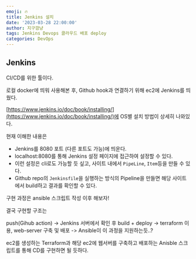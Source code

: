 ```yaml
---
emoji: 🔥
title: Jenkins 설치
date: '2023-03-28 22:00:00'
author: 지구깜냥
tags: Jenkins Devops 클라우드 배포 deploy
categories: DevOps
---
```

## Jenkins
CI/CD를 위한 툴이다.

로컬 docker에 띄워 사용해본 후, Github hook과 연결하기 위해 ec2에 Jenkins를 띄웠다.

[https://www.jenkins.io/doc/book/installing/](https://www.jenkins.io/doc/book/installing/)에 OS별 설치 방법이 상세히 나와있다.

현재 이해한 내용은
- Jenkins를 8080 포트 (다른 포트도 가능)에 띄운다.
- localhost:8080를 통해 Jenkins 설정 페이지에 접근하여 설정할 수 있다.
- 이런 설정은 cli로도 가능할 듯 싶고, 사이트 내에서 `PipeLine`, `Item`등을 만들 수 있다.
- Github repo의 `Jenkinsfile`을 실행하는 방식의 Pipeline을 만들면 해당 사이트에서 build하고 결과를 확인할 수 있다.


구현 과정은 ansible 스크립트 작성 이후 해보자!


결국 구현할 구조는

push(Gihub action)
-> Jenkins 서버에서 확인 후 build + deploy
-> terraform 이용, web-server 구축 및 배포
-> Ansible이 이 과정을 지원하는듯..?

ec2를 생성하는 Terraform과 해당 ec2에 웹서버를 구축하고 배포하는 Anisble 스크립트를 통해
CD를 구현하면 될 듯하다.